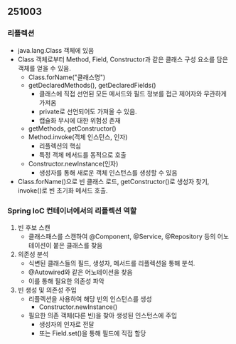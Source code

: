 ## 251003

### 리플렉션

- java.lang.Class 객체에 있음
- Class 객체로부터 Method, Field, Constructor과 같은 클래스 구성 요소를 담은 객체를 얻을 수 있음.
  - Class.forName("클래스명")
  - getDeclaredMethods(), getDeclaredFields()
    - 클래스에 직접 선언된 모든 메서드와 필드 정보를 접근 제어자와 무관하게 가져옴
    - private로 선언되어도 가져올 수 있음.
    - 캡슐화 무시에 대한 위험성 존재
  - getMethods, getConstructor()
  - Method.invoke(객체 인스턴스, 인자)
    - 리플렉션의 핵심
    - 특정 객체 메서드를 동적으로 호출
  - Constructor.newInstance(인자)
    - 생성자를 통해 새로운 객체 인스턴스를 생성할 수 있음
- Class.forName()으로 빈 클래스 로드, getConstructor()로 생성자 찾기, invoke()로 빈 초기화 메서드 호출.

### Spring IoC 컨테이너에서의 리플렉션 역할

1. 빈 후보 스캔
   - 클래스패스를 스캔하여 @Component, @Service, @Repository 등의 어노테이션이 붙은 클래스를 찾음
2. 의존성 분석
   - 식변된 클래스들의 필드, 생성자, 메서드를 리플렉션을 통해 분석.
   - @Autowired와 같은 어노테이션을 찾음
   - 이를 통해 필요한 의존성 파악
3. 빈 생성 및 의존성 주입
   - 리플렉션을 사용하여 해당 빈의 인스턴스를 생성
     - Constructor.newInstance()
   - 필요한 의존 객체(다른 빈)을 찾아 생성된 인스턴스에 주입
     - 생성자의 인자로 전달
     - 또는 Field.set()을 통해 필드에 직접 할당
